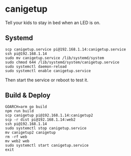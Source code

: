 # canigetup

Tell your kids to stay in bed when an LED is on.

## Systemd

```
scp canigetup.service pi@192.168.1.14:canigetup.service
ssh pi@192.168.1.14
sudo mv canigetup.service /lib/systemd/system
sudo chmod 644 /lib/systemd/system/canigetup.service
sudo systemctl daemon-reload
sudo systemctl enable canigetup.service
```

Then start the service or reboot to test it. 

## Build & Deploy

```
GOARCH=arm go build
npm run build
scp canigetup pi@192.168.1.14:canigetup2
scp -r dist pi@192.168.1.14:web2
ssh pi@192.168.1.14
sudo systemctl stop canigetup.service
mv canigetup2 canigetup
rm -rf web
mv web2 web
sudo systemctl start canigetup.service
exit
```
